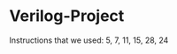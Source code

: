 # Verilog-Project
Instructions that we used: 5, 7, 11, 15, 28, 24                                                                                                                         
